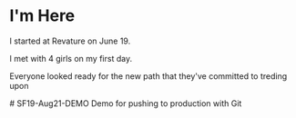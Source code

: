 <html>

<h1> I'm Here </h1>

<p> I started at Revature on June 19.

I met with 4 girls on my first day.

Everyone looked ready for the new path that they've committed to treding upon

</p>

</html># SF19-Aug21-DEMO
Demo for pushing to production with Git
